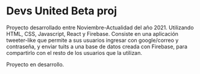 # Devs United Beta proj

Proyecto desarrollado entre Noviembre-Actualidad del año 2021. Utilizando HTML, CSS, Javascript, React y Firebase.
Consiste en una aplicación tweeter-like que permite a sus usuarios ingresar con google/correo y contraseña, y enviar tuits a una base de datos creada con Firebase,
para compartirlo con el resto de los usuarios que la utilizan.


Proyecto en desarrollo.
